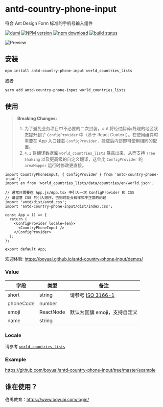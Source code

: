 # antd-country-phone-input

符合 Ant Design Form 标准的手机号输入组件

[![dumi][dumi-image]][dumi-url] [![NPM version][npm-image]][npm-url] [![npm download][download-image]][download-url] [![build status][github-actions-image]][github-actions-url]

[dumi-image]: https://img.shields.io/badge/docs%20by-dumi-blue?style=flat-square
[dumi-url]: https://github.com/umijs/dumi
[npm-image]: https://img.shields.io/npm/v/antd-country-phone-input.svg?style=flat-square
[npm-url]: https://npmjs.org/package/antd-country-phone-input
[download-image]: https://img.shields.io/npm/dm/antd-country-phone-input.svg?style=flat-square
[download-url]: https://npmjs.org/package/antd-country-phone-input
[github-actions-image]: https://github.com/boyuai/antd-country-phone-input/workflows/CI/badge.svg
[github-actions-url]: https://github.com/boyuai/antd-country-phone-input/actions

![Preview](https://staticcdn.boyuai.com/user-assets/6074/DvBU2V96oXmxMQ45rrnKUb/2021416-171631.png!png)

## 安装

```bash
npm install antd-country-phone-input world_countries_lists
```
或者
```bash
yarn add antd-country-phone-input world_countries_lists
```

## 使用

> **Breaking Changes:**
> 1. 为了避免业务项目中不必要的二次封装，`4.0` 将经过翻译/处理的地区状态提升到了 `ConfigProvider` 中（基于 React Context）。在使用组件时需要在 App 入口挂载 `ConfigProvider`，挂载后内部即可使用相同的配置。
> 2. `4.1` 将翻译数据库 `world_countries_lists` 暴露出来，从而支持 `Tree Shaking` 以及更高级的自定义翻译，这会比 `ConfigProvider` 的 `areaMapper` 运行时修改更直接。

``` tsx | pure
import CountryPhoneInput, { ConfigProvider } from 'antd-country-phone-input';
import en from 'world_countries_lists/data/countries/en/world.json';

// 通常只需要在 App.js/App.tsx 中引入一次 ConfigProvider 和 CSS
// 请留意 CSS 的引入顺序，否则可能会有样式不正常的问题
import 'antd/dist/antd.css';
import 'antd-country-phone-input/dist/index.css';

const App = () => {
  return (
    <ConfigProvider locale={en}>
      <CountryPhoneInput />
    </ConfigProvider>
  );
};

export default App;
```

欢迎体验: https://boyuai.github.io/antd-country-phone-input/demos/

### Value

| 字段 | 类型 | 备注 |
| --- | ---- | --- |
| short | string | 请参考 [ISO 3166-1](https://zh.wikipedia.org/wiki/ISO_3166-1%E4%BA%8C%E4%BD%8D%E5%AD%97%E6%AF%8D%E4%BB%A3%E7%A0%81)
| phoneCode | number |
| emoji | ReactNode | 默认为国旗 emoji，支持自定义
| name | string |

### Locale

请参考 [`world_countries_lists`](https://github.com/stefangabos/world_countries)

### Example

https://github.com/boyuai/antd-country-phone-input/tree/master/example

## 谁在使用？

伯禹教育：https://www.boyuai.com/login/
